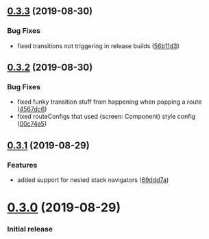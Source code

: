 ## [0.3.3](https://github.com/IjzerenHein/react-navigation-sharedelement/compare/v0.3.2...v0.3.3) (2019-08-30)


### Bug Fixes

* fixed transitions not triggering in release builds ([56b11d3](https://github.com/IjzerenHein/react-navigation-sharedelement/commit/56b11d3))



## [0.3.2](https://github.com/IjzerenHein/react-navigation-sharedelement/compare/v0.3.1...v0.3.2) (2019-08-30)


### Bug Fixes

* fixed funky transition stuff from happening when popping a route ([4567dc6](https://github.com/IjzerenHein/react-navigation-sharedelement/commit/4567dc6))
* fixed routeConfigs that used {screen: Component} style config ([00c74a5](https://github.com/IjzerenHein/react-navigation-sharedelement/commit/00c74a5))



## [0.3.1](https://github.com/IjzerenHein/react-navigation-sharedelement/compare/v0.3.0...v0.3.1) (2019-08-29)


### Features

* added support for nested stack navigators ([69ddd7a](https://github.com/IjzerenHein/react-navigation-sharedelement/commit/69ddd7a))



# [0.3.0](https://github.com/IjzerenHein/react-navigation-sharedelement/compare/v0.2.1...v0.3.0) (2019-08-29)


### Initial release
